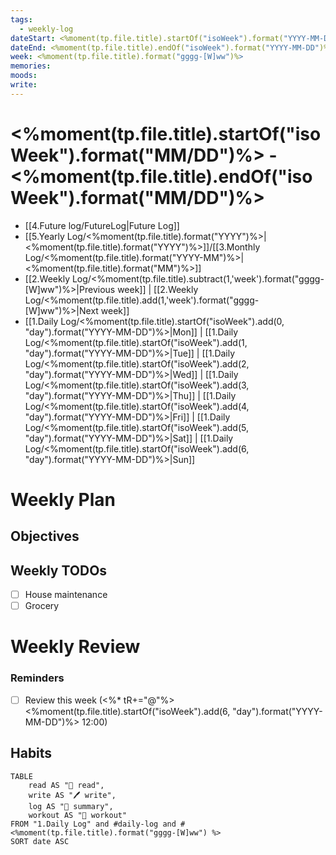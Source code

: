 ```yaml
---
tags:
  - weekly-log
dateStart: <%moment(tp.file.title).startOf("isoWeek").format("YYYY-MM-DD")%>
dateEnd: <%moment(tp.file.title).endOf("isoWeek").format("YYYY-MM-DD")%>
week: <%moment(tp.file.title).format("gggg-[W]ww")%>
memories: 
moods: 
write: 
---
```


# <%moment(tp.file.title).startOf("isoWeek").format("MM/DD")%> - <%moment(tp.file.title).endOf("isoWeek").format("MM/DD")%>
- [[4.Future log/FutureLog|Future Log]]
- [[5.Yearly Log/<%moment(tp.file.title).format("YYYY")%>|<%moment(tp.file.title).format("YYYY")%>]]/[[3.Monthly Log/<%moment(tp.file.title).format("YYYY-MM")%>|<%moment(tp.file.title).format("MM")%>]]
- [[2.Weekly Log/<%moment(tp.file.title).subtract(1,'week').format("gggg-[W]ww")%>|Previous week]] | [[2.Weekly Log/<%moment(tp.file.title).add(1,'week').format("gggg-[W]ww")%>|Next week]]
- [[1.Daily Log/<%moment(tp.file.title).startOf("isoWeek").add(0, "day").format("YYYY-MM-DD")%>|Mon]] | [[1.Daily Log/<%moment(tp.file.title).startOf("isoWeek").add(1, "day").format("YYYY-MM-DD")%>|Tue]] | [[1.Daily Log/<%moment(tp.file.title).startOf("isoWeek").add(2, "day").format("YYYY-MM-DD")%>|Wed]] | [[1.Daily Log/<%moment(tp.file.title).startOf("isoWeek").add(3, "day").format("YYYY-MM-DD")%>|Thu]] | [[1.Daily Log/<%moment(tp.file.title).startOf("isoWeek").add(4, "day").format("YYYY-MM-DD")%>|Fri]] | [[1.Daily Log/<%moment(tp.file.title).startOf("isoWeek").add(5, "day").format("YYYY-MM-DD")%>|Sat]] | [[1.Daily Log/<%moment(tp.file.title).startOf("isoWeek").add(6, "day").format("YYYY-MM-DD")%>|Sun]]


# Weekly Plan
## Objectives

## Weekly TODOs
- [ ] House maintenance 
- [ ] Grocery

# Weekly Review

### Reminders
- [ ] Review this week (<%* tR+="@"%><%moment(tp.file.title).startOf("isoWeek").add(6, "day").format("YYYY-MM-DD")%> 12:00)

## Habits

```dataview
TABLE
	read AS "📖 read",
	write AS "🖊️ write", 
	log AS "📝 summary",
	workout AS "🏃 workout"
FROM "1.Daily Log" and #daily-log and #<%moment(tp.file.title).format("gggg-[W]ww") %>
SORT date ASC
```


